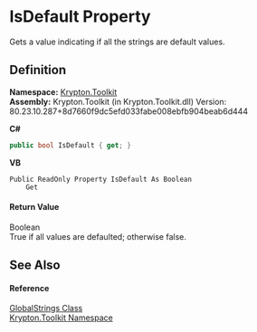 # IsDefault Property


Gets a value indicating if all the strings are default values.



## Definition
**Namespace:** <a href="79d2eac2-21f4-54ff-7552-b20c33c30600.md">Krypton.Toolkit</a>  
**Assembly:** Krypton.Toolkit (in Krypton.Toolkit.dll) Version: 80.23.10.287+8d7660f9dc5efd033fabe008ebfb904beab6d444

**C#**
``` C#
public bool IsDefault { get; }
```
**VB**
``` VB
Public ReadOnly Property IsDefault As Boolean
	Get
```



#### Return Value
Boolean  
True if all values are defaulted; otherwise false.

## See Also


#### Reference
<a href="3969e05b-3892-83c9-bc15-cbfcb431dabc.md">GlobalStrings Class</a>  
<a href="79d2eac2-21f4-54ff-7552-b20c33c30600.md">Krypton.Toolkit Namespace</a>  
